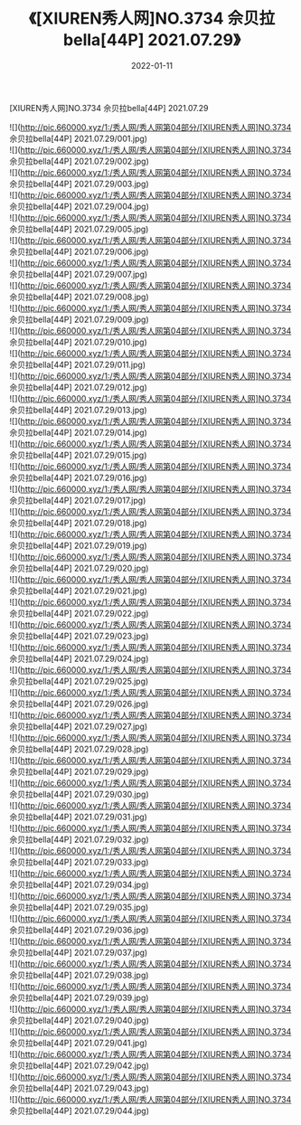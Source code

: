 ﻿---
layout: post
title:  《[XIUREN秀人网]NO.3734 佘贝拉bella[44P] 2021.07.29》
date:   2022-01-11
img: http://pic.660000.xyz/1:/秀人网/秀人网第04部分/[XIUREN秀人网]NO.3734 佘贝拉bella[44P] 2021.07.29/000.jpg
categories: [美女, 清纯, 唯美]
---

[XIUREN秀人网]NO.3734 佘贝拉bella[44P] 2021.07.29

 ![](http://pic.660000.xyz/1:/秀人网/秀人网第04部分/[XIUREN秀人网]NO.3734 佘贝拉bella[44P] 2021.07.29/001.jpg) <br>![](http://pic.660000.xyz/1:/秀人网/秀人网第04部分/[XIUREN秀人网]NO.3734 佘贝拉bella[44P] 2021.07.29/002.jpg) <br>![](http://pic.660000.xyz/1:/秀人网/秀人网第04部分/[XIUREN秀人网]NO.3734 佘贝拉bella[44P] 2021.07.29/003.jpg) <br>![](http://pic.660000.xyz/1:/秀人网/秀人网第04部分/[XIUREN秀人网]NO.3734 佘贝拉bella[44P] 2021.07.29/004.jpg) <br>![](http://pic.660000.xyz/1:/秀人网/秀人网第04部分/[XIUREN秀人网]NO.3734 佘贝拉bella[44P] 2021.07.29/005.jpg) <br>![](http://pic.660000.xyz/1:/秀人网/秀人网第04部分/[XIUREN秀人网]NO.3734 佘贝拉bella[44P] 2021.07.29/006.jpg) <br>![](http://pic.660000.xyz/1:/秀人网/秀人网第04部分/[XIUREN秀人网]NO.3734 佘贝拉bella[44P] 2021.07.29/007.jpg) <br>![](http://pic.660000.xyz/1:/秀人网/秀人网第04部分/[XIUREN秀人网]NO.3734 佘贝拉bella[44P] 2021.07.29/008.jpg) <br>![](http://pic.660000.xyz/1:/秀人网/秀人网第04部分/[XIUREN秀人网]NO.3734 佘贝拉bella[44P] 2021.07.29/009.jpg) <br>![](http://pic.660000.xyz/1:/秀人网/秀人网第04部分/[XIUREN秀人网]NO.3734 佘贝拉bella[44P] 2021.07.29/010.jpg) <br>![](http://pic.660000.xyz/1:/秀人网/秀人网第04部分/[XIUREN秀人网]NO.3734 佘贝拉bella[44P] 2021.07.29/011.jpg) <br>![](http://pic.660000.xyz/1:/秀人网/秀人网第04部分/[XIUREN秀人网]NO.3734 佘贝拉bella[44P] 2021.07.29/012.jpg) <br>![](http://pic.660000.xyz/1:/秀人网/秀人网第04部分/[XIUREN秀人网]NO.3734 佘贝拉bella[44P] 2021.07.29/013.jpg) <br>![](http://pic.660000.xyz/1:/秀人网/秀人网第04部分/[XIUREN秀人网]NO.3734 佘贝拉bella[44P] 2021.07.29/014.jpg) <br>![](http://pic.660000.xyz/1:/秀人网/秀人网第04部分/[XIUREN秀人网]NO.3734 佘贝拉bella[44P] 2021.07.29/015.jpg) <br>![](http://pic.660000.xyz/1:/秀人网/秀人网第04部分/[XIUREN秀人网]NO.3734 佘贝拉bella[44P] 2021.07.29/016.jpg) <br>![](http://pic.660000.xyz/1:/秀人网/秀人网第04部分/[XIUREN秀人网]NO.3734 佘贝拉bella[44P] 2021.07.29/017.jpg) <br>![](http://pic.660000.xyz/1:/秀人网/秀人网第04部分/[XIUREN秀人网]NO.3734 佘贝拉bella[44P] 2021.07.29/018.jpg) <br>![](http://pic.660000.xyz/1:/秀人网/秀人网第04部分/[XIUREN秀人网]NO.3734 佘贝拉bella[44P] 2021.07.29/019.jpg) <br>![](http://pic.660000.xyz/1:/秀人网/秀人网第04部分/[XIUREN秀人网]NO.3734 佘贝拉bella[44P] 2021.07.29/020.jpg) <br>![](http://pic.660000.xyz/1:/秀人网/秀人网第04部分/[XIUREN秀人网]NO.3734 佘贝拉bella[44P] 2021.07.29/021.jpg) <br>![](http://pic.660000.xyz/1:/秀人网/秀人网第04部分/[XIUREN秀人网]NO.3734 佘贝拉bella[44P] 2021.07.29/022.jpg) <br>![](http://pic.660000.xyz/1:/秀人网/秀人网第04部分/[XIUREN秀人网]NO.3734 佘贝拉bella[44P] 2021.07.29/023.jpg) <br>![](http://pic.660000.xyz/1:/秀人网/秀人网第04部分/[XIUREN秀人网]NO.3734 佘贝拉bella[44P] 2021.07.29/024.jpg) <br>![](http://pic.660000.xyz/1:/秀人网/秀人网第04部分/[XIUREN秀人网]NO.3734 佘贝拉bella[44P] 2021.07.29/025.jpg) <br>![](http://pic.660000.xyz/1:/秀人网/秀人网第04部分/[XIUREN秀人网]NO.3734 佘贝拉bella[44P] 2021.07.29/026.jpg) <br>![](http://pic.660000.xyz/1:/秀人网/秀人网第04部分/[XIUREN秀人网]NO.3734 佘贝拉bella[44P] 2021.07.29/027.jpg) <br>![](http://pic.660000.xyz/1:/秀人网/秀人网第04部分/[XIUREN秀人网]NO.3734 佘贝拉bella[44P] 2021.07.29/028.jpg) <br>![](http://pic.660000.xyz/1:/秀人网/秀人网第04部分/[XIUREN秀人网]NO.3734 佘贝拉bella[44P] 2021.07.29/029.jpg) <br>![](http://pic.660000.xyz/1:/秀人网/秀人网第04部分/[XIUREN秀人网]NO.3734 佘贝拉bella[44P] 2021.07.29/030.jpg) <br>![](http://pic.660000.xyz/1:/秀人网/秀人网第04部分/[XIUREN秀人网]NO.3734 佘贝拉bella[44P] 2021.07.29/031.jpg) <br>![](http://pic.660000.xyz/1:/秀人网/秀人网第04部分/[XIUREN秀人网]NO.3734 佘贝拉bella[44P] 2021.07.29/032.jpg) <br>![](http://pic.660000.xyz/1:/秀人网/秀人网第04部分/[XIUREN秀人网]NO.3734 佘贝拉bella[44P] 2021.07.29/033.jpg) <br>![](http://pic.660000.xyz/1:/秀人网/秀人网第04部分/[XIUREN秀人网]NO.3734 佘贝拉bella[44P] 2021.07.29/034.jpg) <br>![](http://pic.660000.xyz/1:/秀人网/秀人网第04部分/[XIUREN秀人网]NO.3734 佘贝拉bella[44P] 2021.07.29/035.jpg) <br>![](http://pic.660000.xyz/1:/秀人网/秀人网第04部分/[XIUREN秀人网]NO.3734 佘贝拉bella[44P] 2021.07.29/036.jpg) <br>![](http://pic.660000.xyz/1:/秀人网/秀人网第04部分/[XIUREN秀人网]NO.3734 佘贝拉bella[44P] 2021.07.29/037.jpg) <br>![](http://pic.660000.xyz/1:/秀人网/秀人网第04部分/[XIUREN秀人网]NO.3734 佘贝拉bella[44P] 2021.07.29/038.jpg) <br>![](http://pic.660000.xyz/1:/秀人网/秀人网第04部分/[XIUREN秀人网]NO.3734 佘贝拉bella[44P] 2021.07.29/039.jpg) <br>![](http://pic.660000.xyz/1:/秀人网/秀人网第04部分/[XIUREN秀人网]NO.3734 佘贝拉bella[44P] 2021.07.29/040.jpg) <br>![](http://pic.660000.xyz/1:/秀人网/秀人网第04部分/[XIUREN秀人网]NO.3734 佘贝拉bella[44P] 2021.07.29/041.jpg) <br>![](http://pic.660000.xyz/1:/秀人网/秀人网第04部分/[XIUREN秀人网]NO.3734 佘贝拉bella[44P] 2021.07.29/042.jpg) <br>![](http://pic.660000.xyz/1:/秀人网/秀人网第04部分/[XIUREN秀人网]NO.3734 佘贝拉bella[44P] 2021.07.29/043.jpg) <br>![](http://pic.660000.xyz/1:/秀人网/秀人网第04部分/[XIUREN秀人网]NO.3734 佘贝拉bella[44P] 2021.07.29/044.jpg) <br>